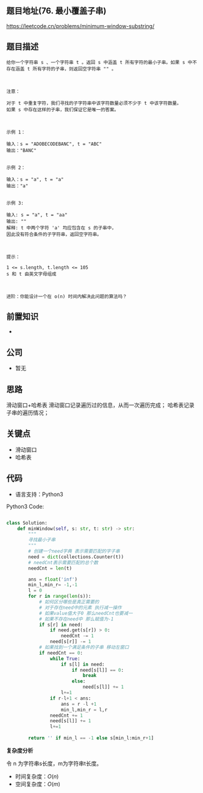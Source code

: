 
## 题目地址(76. 最小覆盖子串)

https://leetcode.cn/problems/minimum-window-substring/

## 题目描述

```
给你一个字符串 s 、一个字符串 t 。返回 s 中涵盖 t 所有字符的最小子串。如果 s 中不存在涵盖 t 所有字符的子串，则返回空字符串 "" 。

 

注意：

对于 t 中重复字符，我们寻找的子字符串中该字符数量必须不少于 t 中该字符数量。
如果 s 中存在这样的子串，我们保证它是唯一的答案。

 

示例 1：

输入：s = "ADOBECODEBANC", t = "ABC"
输出："BANC"


示例 2：

输入：s = "a", t = "a"
输出："a"


示例 3:

输入: s = "a", t = "aa"
输出: ""
解释: t 中两个字符 'a' 均应包含在 s 的子串中，
因此没有符合条件的子字符串，返回空字符串。

 

提示：

1 <= s.length, t.length <= 105
s 和 t 由英文字母组成

 

进阶：你能设计一个在 o(n) 时间内解决此问题的算法吗？
```

## 前置知识

- 

## 公司

- 暂无

## 思路
滑动窗口+哈希表
滑动窗口记录遍历过的信息，从而一次遍历完成；
哈希表记录子串的遍历情况；
## 关键点

-  滑动窗口
- 哈希表

## 代码

- 语言支持：Python3

Python3 Code:

```python

class Solution:
    def minWindow(self, s: str, t: str) -> str:
        """
        寻找最小子串
        """
        # 创建一个need字典 表示需要匹配的字子串
        need = dict(collections.Counter(t))
        # needCnt表示需要匹配的总个数
        needCnt = len(t)

        ans = float('inf')
        min_l,min_r= -1,-1
        l = 0 
        for r in range(len(s)):
            # 如何区分哪些是真正需要的
            # 对于存在need中的元素 执行减一操作 
            # 如果value值大于0 那么needCnt也要减一
            # 如果不存在need中 那么赋值为-1
            if s[r] in need:
                if need.get(s[r]) > 0:
                    needCnt -= 1
                need[s[r]] -= 1
            # 如果找到一个满足条件的子串 移动左窗口
            if needCnt == 0:
                while True:
                    if s[l] in need:
                        if need[s[l]] == 0:
                            break
                        else:
                            need[s[l]] += 1
                    l+=1
                if r-l+1 < ans:
                    ans = r -l +1 
                    min_l,min_r = l,r 
                needCnt += 1
                need[s[l]] += 1
                l+=1
        
        return '' if min_l == -1 else s[min_l:min_r+1]  
```


**复杂度分析**

令 n 为字符串s长度，m为字符串t长度。

- 时间复杂度：$O(n)$
- 空间复杂度：$O(m)$
